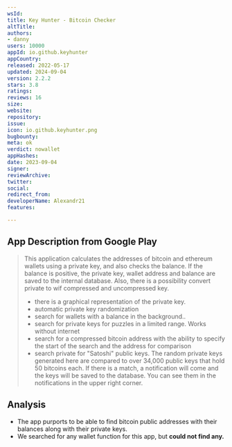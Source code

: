 ```yaml
---
wsId: 
title: Key Hunter - Bitcoin Checker
altTitle: 
authors:
- danny
users: 10000
appId: io.github.keyhunter
appCountry: 
released: 2022-05-17
updated: 2024-09-04
version: 2.2.2
stars: 3.8
ratings: 
reviews: 16
size: 
website: 
repository: 
issue: 
icon: io.github.keyhunter.png
bugbounty: 
meta: ok
verdict: nowallet
appHashes: 
date: 2023-09-04
signer: 
reviewArchive: 
twitter: 
social: 
redirect_from: 
developerName: Alexandr21
features: 

---
```


## App Description from Google Play

> This application calculates the addresses of bitcoin and ethereum wallets using a private key, and also checks the balance. If the balance is positive, the private key, wallet address and balance are saved to the internal database. Also, there is a possibility convert private to wif compressed and uncompressed key.
> - there is a graphical representation of the private key.
> - automatic private key randomization
> - search for wallets with a balance in the background..
> - search for private keys for puzzles in a limited range. Works without internet
> - search for a compressed bitcoin address with the ability to specify the start of the search and the address for comparison
> - search private for "Satoshi" public keys. The random private keys generated here are compared to over 34,000 public keys that hold 50 bitcoins each. If there is a match, a notification will come and the keys will be saved to the database. You can see them in the notifications in the upper right corner.

## Analysis

- The app purports to be able to find bitcoin public addresses with their balances along with their private keys. 
- We searched for any wallet function for this app, but **could not find any.**